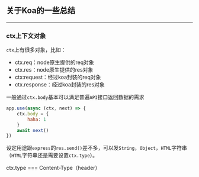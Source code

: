 ## 关于Koa的一些总结

---

### ctx上下文对象

`ctx`上有很多对象，比如：

- ctx.req：node原生提供的req对象
- ctx.res：node原生提供的res对象
- ctx:request：经过koa封装的req对象
- ctx.response：经过koa封装的res对象

一般通过`ctx.body`基本可以满足普遍`API`接口返回数据的需求

``` javascript
app.use(async (ctx, next) => {
	ctx.body = {
		haha: 1
	}
	await next()
})
```

设定用途跟`express`的`res.send()`差不多，可以发`String`，`Object`，`HTML`字符串（`HTML`字符串还是需要设置`ctx.type`）。

ctx.type === Content-Type（header）
